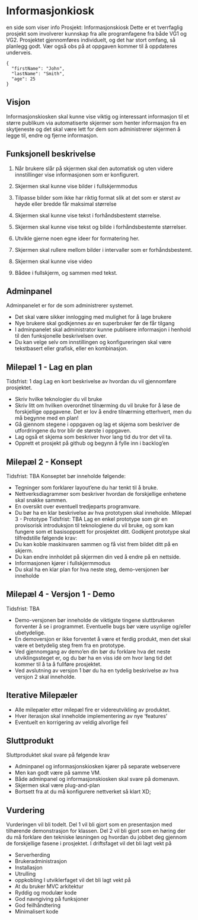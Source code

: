 # Informasjonkiosk
en side som viser info
Prosjekt: Informasjonskiosk
Dette er et tverrfaglig prosjekt som involverer kunnskap fra alle programfagene fra både VG1 og
VG2. Prosjektet gjennomføres individuelt, og det har stort omfang, så planlegg godt. Vær også
obs på at oppgaven kommer til å oppdateres underveis.

```
{
  "firstName": "John",
  "lastName": "Smith",
  "age": 25
}
```

## Visjon
Informasjonskiosken skal kunne vise viktig og interessant informasjon til et større publikum via
automatiserte skjermer som henter informasjon fra en skytjeneste og det skal være lett for dem
som administrerer skjermen å legge til, endre og fjerne informasjon.

## Funksjonell beskrivelse
1. Når brukere slår på skjermen skal den automatisk og uten videre innstillinger vise informasjonen som er konfigurert.
2. Skjermen skal kunne vise bilder i fullskjermmodus
3. Tilpasse bilder som ikke har riktig format slik at det som er størst av høyde eller bredde får maksimal størrelse

4. Skjermen skal kunne vise tekst i forhåndsbestemt størrelse.
5. Skjermen skal kunne vise tekst og bilde i forhåndsbestemte størrelser.
6. Utvikle gjerne noen egne ideer for formatering her.
7. Skjermen skal rullere mellom bilder i intervaller som er forhåndsbestemt.
8. Skjermen skal kunne vise video
9. Bådee i fullskjerm, og sammen med tekst.

## Adminpanel
Adminpanelet er for de som administrerer systemet.
- Det skal være sikker innlogging med mulighet for å lage brukere
- Nye brukere skal godkjennes av en superbruker før de får tilgang
- I adminpanelet skal administrator kunne publisere informasjon i henhold til den
funksjonelle beskrivelsen over.
- Du kan velge selv om innstillingen og konfigureringen skal være tekstbasert eller grafisk,
eller en kombinasjon.

## Milepæl 1 - Lag en plan
Tidsfrist: 1 dag
Lag en kort beskrivelse av hvordan du vil gjennomføre prosjektet.
- Skriv hvilke teknologier du vil bruke
- Skriv litt om hvilken overordnet tilnærming du vil bruke for å løse de forskjellige
oppgavene. Det er lov å endre tilnærming etterhvert, men du må begynne med en plan!
- Gå gjennom stegene i oppgaven og lag et skjema som beskriver de utfordringene du tror
blir de største i oppgaven.
- Lag også et skjema som beskriver hvor lang tid du tror det vil ta.
- Opprett et prosjekt på github og begynn å fylle inn i backlog’en

## Milepæl 2 - Konsept
Tidsfrist: TBA
Konseptet bør inneholde følgende:
- Tegninger som forklarer layout’ene du har tenkt til å bruke.
- Nettverksdiagrammer som beskriver hvordan de forskjellige enhetene skal snakke
sammen.
- En oversikt over eventuell tredjeparts programvare.
- Du bør ha en klar beskrivelse av hva prototypen skal inneholde.
Milepæl 3 - Prototype
Tidsfrist: TBA
Lag en enkel prototype som gir en provisorisk introduksjon til teknologiene du vil bruke, og som
kan fungere som et basisoppsett for prosjektet ditt.
Godkjent prototype skal tilfredstille følgende krav:
- Du kan koble maskinvaren sammen og få vist frem bildet ditt på en skjerm.
- Du kan endre innholdet på skjermen din ved å endre på en nettside.
- Informasjonen kjører i fullskjermmodus
- Du skal ha en klar plan for hva neste steg, demo-versjonen bør inneholde

## Milepæl 4 - Versjon 1 - Demo
Tidsfrist: TBA
- Demo-versjonen bør inneholde de viktigste tingene sluttbrukeren forventer å se i
programmet. Eventuelle bugs bør være usynlige og/eller ubetydelige.
- En demoversjon er ikke forventet å være et ferdig produkt, men det skal være et
betydelig steg frem fra en prototype.
- Ved gjennomgang av demo’en din bør du forklare hva det neste utviklingssteget er, og
du bør ha en viss idé om hvor lang tid det kommer til å ta å fullføre prosjektet.
- Ved avslutning av versjon 1 bør du ha en tydelig beskrivelse av hva versjon 2 skal
inneholde.

## Iterative Milepæler
- Alle milepæler etter milepæl fire er videreutvikling av produktet.
- Hver iterasjon skal inneholde implementering av nye ‘features’
- Eventuelt en korrigering av veldig alvorlige feil

## Sluttprodukt
Sluttproduktet skal svare på følgende krav
- Adminpanel og informasjonskiosken kjører på separate webservere
- Men kan godt være på samme VM.
- Både adminpanel og informasjonskiosken skal svare på domenavn.
- Skjermen skal være plug-and-plan
- Bortsett fra at du må konfigurere nettverket så klart XD;

## Vurdering
Vurderingen vil bli todelt.
Del 1 vil bli gjort som en presentasjon med tilhørende demonstrasjon for klassen.
Del 2 vil bli gjort som en høring der du må forklare den tekniske løsningen og hvordan du jobbet
deg gjennom de forskjellige fasene i prosjektet.
I driftsfaget vil det bli lagt vekt på
- Serverherding
- Brukeradministrasjon
- Installasjon
- Utrulling
- oppkobling
I utviklerfaget vil det bli lagt vekt på
- At du bruker MVC arkitektur
- Ryddig og modulær kode
- God navngiving på funksjoner
- God feilhåndtering
- Minimalisert kode

